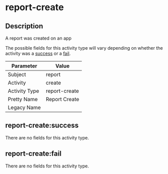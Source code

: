 report-create
=============

Description
-----------
A report was created on an app

The possible fields for this activity type will vary depending on whether the activity was a [success](#report-createsuccess) or a [fail](#report-createfail).

| Parameter     | Value         |
| ------------- | ------------- |
| Subject       | report        |
| Activity      | create        |
| Activity Type | report-create |
| Pretty Name   | Report Create |
| Legacy Name   |               |

report-create:success
---------------------

There are no fields for this activity type.


report-create:fail
------------------

There are no fields for this activity type.
